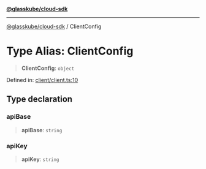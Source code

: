 [**@glasskube/cloud-sdk**](../README.md)

***

[@glasskube/cloud-sdk](../README.md) / ClientConfig

# Type Alias: ClientConfig

> **ClientConfig**: `object`

Defined in: [client/client.ts:10](https://github.com/glasskube/distr/blob/80de58e6e72221ca696881996e5ae90ce94cd9cf/sdk/js/src/client/client.ts#L10)

## Type declaration

### apiBase

> **apiBase**: `string`

### apiKey

> **apiKey**: `string`
